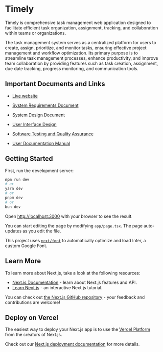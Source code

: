 # Timely
Timely is comprehensive task management web application designed to facilitate efficient task organization, assignment, tracking, and collaboration within teams or organizations.

The task management system serves as a centralized platform for users to create, assign, prioritize, and monitor tasks, ensuring effective project management and workflow optimization. Its primary purpose is to streamline task management processes, enhance productivity, and improve team collaboration by providing features such as task creation, assignment, due date tracking, progress monitoring, and communication tools.

## Important Documents and Links
- [Live website](https://task.thearc.tech)

- [System Requirements Document](https://docs.google.com/document/d/1rTYxRgNTZVpW4h4aP3Nxr-lczjK0rjVaKvt7FAQbNYo/edit?usp=sharing)

- [System Design Document](https://docs.google.com/document/d/1clAEO7TsbToT7P--Wd2B1eGHCl_JWfyZvAi-Hugc9e8/edit?usp=sharing)

- [User Interface Design](https://www.figma.com/file/ODgHEzMrPy67yLTthphwNT/Timely---Task-Management-System?type=design&node-id=0%3A1&mode=design&t=P4GLk9fUtJynRcZ1-1)

- [Software Testing and Quality Assurance](https://docs.google.com/document/d/1qPcSxKjMxjceWqE9CutCcPI1hlWh1MG-9pBpwWzgxzk/edit?usp=sharing)

- [User Documentation Manual](https://docs.google.com/document/d/1wyD5pFXpIl0kVHvaZyFnDELNIHgUHLQpRKP66sEOwrg/edit?usp=sharing)

## Getting Started

First, run the development server:

```bash
npm run dev
# or
yarn dev
# or
pnpm dev
# or
bun dev
```

Open [http://localhost:3000](http://localhost:3000) with your browser to see the result.

You can start editing the page by modifying `app/page.tsx`. The page auto-updates as you edit the file.

This project uses [`next/font`](https://nextjs.org/docs/basic-features/font-optimization) to automatically optimize and load Inter, a custom Google Font.

## Learn More

To learn more about Next.js, take a look at the following resources:

- [Next.js Documentation](https://nextjs.org/docs) - learn about Next.js features and API.
- [Learn Next.js](https://nextjs.org/learn) - an interactive Next.js tutorial.

You can check out [the Next.js GitHub repository](https://github.com/vercel/next.js/) - your feedback and contributions are welcome!

## Deploy on Vercel

The easiest way to deploy your Next.js app is to use the [Vercel Platform](https://vercel.com/new?utm_medium=default-template&filter=next.js&utm_source=create-next-app&utm_campaign=create-next-app-readme) from the creators of Next.js.

Check out our [Next.js deployment documentation](https://nextjs.org/docs/deployment) for more details.

